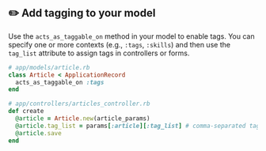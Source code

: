 ## ✏️ Add tagging to your model

Use the `acts_as_taggable_on` method in your model to enable tags. You can specify one or more contexts (e.g., `:tags`, `:skills`) and then use the `tag_list` attribute to assign tags in controllers or forms.

```ruby
# app/models/article.rb
class Article < ApplicationRecord
  acts_as_taggable_on :tags
end

# app/controllers/articles_controller.rb
def create
  @article = Article.new(article_params)
  @article.tag_list = params[:article][:tag_list] # comma-separated tags
  @article.save
end
```